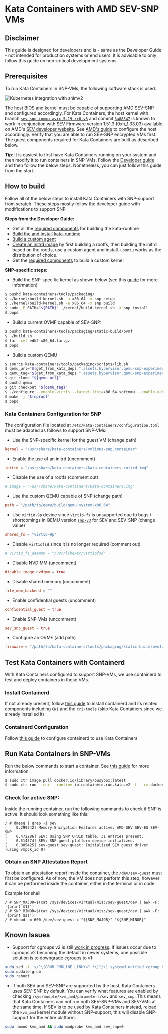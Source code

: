 # Kata Containers with AMD SEV-SNP VMs

## Disclaimer

This guide is designed for developers and is - same as the Developer Guide - not intended for production systems or end users. It is advisable to only follow this guide on non-critical development systems.

## Prerequisites

To run  Kata Containers in SNP-VMs, the following software stack is used.

![Kubernetes integration with shimv2](./images/SNP-stack.svg)

The host BIOS and kernel must be capable of supporting AMD SEV-SNP and configured accordingly. For Kata Containers, the host kernel with branch [`sev-snp-iommu-avic_5.19-rc6_v3`](https://github.com/AMDESE/linux/tree/sev-snp-iommu-avic_5.19-rc6_v3) and commit [`3a88547`](https://github.com/AMDESE/linux/commit/3a885471cf89156ea555341f3b737ad2a8d9d3d0) is known to work in conjunction with SEV Firmware version 1.51.3 (0xh\_1.33.03) available on AMD's [SEV developer website](https://developer.amd.com/sev/). See [AMD's guide](https://github.com/AMDESE/AMDSEV/tree/sev-snp-devel) to configure the host accordingly. Verify that you are able to run SEV-SNP encrypted VMs first. The guest components required for Kata Containers are built as described below.

**Tip**: It is easiest to first have Kata Containers running on your system and then modify it to run containers in SNP-VMs. Follow the [Developer guide](../Developer-Guide.md#warning) and then follow the below steps. Nonetheless, you can just follow this guide from the start.

## How to build

Follow all of the below steps to install Kata Containers with SNP-support from scratch. These steps mostly follow the developer guide with modifications to support SNP

__Steps from the Developer Guide:__
- Get all the [required components](../Developer-Guide.md#requirements-to-build-individual-components) for building the kata-runtime
- [Build the and install kata-runtime](../Developer-Guide.md#build-and-install-the-kata-containers-runtime)
- [Build a custom agent](../Developer-Guide.md#build-a-custom-kata-agent---optional)
- [Create an initrd image](../Developer-Guide.md#create-an-initrd-image---optional) by first building a rootfs, then building the initrd based on the rootfs, use a custom agent and install. `ubuntu` works as the distribution of choice.
- Get the [required components](../../tools/packaging/kernel/README.md#requirements) to build a custom kernel

__SNP-specific steps:__
- Build the SNP-specific kernel as shown below (see this [guide](../../tools/packaging/kernel/README.md#build-kata-containers-kernel) for more information)
```bash
$ pushd kata-containers/tools/packaging/
$ ./kernel/build-kernel.sh -a x86_64 -x snp setup
$ ./kernel/build-kernel.sh -a x86_64 -x snp build
$ sudo -E PATH="${PATH}" ./kernel/build-kernel.sh -x snp install
$ popd
```
- Build a current OVMF capable of SEV-SNP:
```bash
$ pushd kata-containers/tools/packaging/static-build/ovmf
$ ./build.sh
$ tar -xvf edk2-x86_64.tar.gz
$ popd
```
- Build a custom QEMU
```bash
$ source kata-containers/tools/packaging/scripts/lib.sh
$ qemu_url="$(get_from_kata_deps ".assets.hypervisor.qemu-snp-experimental.url")"
$ qemu_tag="$(get_from_kata_deps ".assets.hypervisor.qemu-snp-experimental.tag")"
$ git clone "${qemu_url}"
$ pushd qemu
$ git checkout "${qemu_tag}"
$ ./configure --enable-virtfs --target-list=x86_64-softmmu --enable-debug
$ make -j "$(nproc)"
$ popd
```

### Kata Containers Configuration for SNP

The configuration file located at `/etc/kata-containers/configuration.toml` must be adapted as follows to support SNP-VMs:
- Use the SNP-specific kernel for the guest VM (change path)
```toml
kernel = "/usr/share/kata-containers/vmlinuz-snp.container"
```
- Enable the use of an initrd (uncomment)
```toml
initrd = "/usr/share/kata-containers/kata-containers-initrd.img"
```
- Disable the use of a rootfs (comment out)
```toml
# image = "/usr/share/kata-containers/kata-containers.img"
```
- Use the custom QEMU capable of SNP (change path)
```toml
path = "/path/to/qemu/build/qemu-system-x86_64"
```
- Use `virtio-9p` device since `virtio-fs` is unsupported due to bugs / shortcomings in QEMU version [`snp-v3`](https://github.com/AMDESE/qemu/tree/snp-v3) for SEV and SEV-SNP (change value)
```toml
shared_fs = "virtio-9p"
```
- Disable `virtiofsd` since it is no longer required (comment out)
```toml
# virtio_fs_daemon = "/usr/libexec/virtiofsd"
```
- Disable NVDIMM (uncomment)
```toml
disable_image_nvdimm = true
```
- Disable shared memory (uncomment)
```toml
file_mem_backend = ""
```
- Enable confidential guests (uncomment)
```toml
confidential_guest = true
```
- Enable SNP-VMs (uncomment)
```toml
sev_snp_guest = true
```
  - Configure an OVMF (add path)
```toml
firmware = "/path/to/kata-containers/tools/packaging/static-build/ovmf/opt/kata/share/ovmf/OVMF.fd"
```

## Test Kata Containers with Containerd

With Kata Containers configured to support SNP-VMs, we use containerd to test and deploy containers in these VMs.

### Install Containerd
If not already present, follow [this guide](./containerd-kata.md#install) to install containerd and its related components including `CNI` and the `cri-tools` (skip Kata Containers since we already installed it)

### Containerd Configuration

Follow [this guide](./containerd-kata.md#configuration) to configure containerd to use Kata Containers

## Run Kata Containers in SNP-VMs

Run the below commands to start a container. See [this guide](./containerd-kata.md#run) for more information
```bash
$ sudo ctr image pull docker.io/library/busybox:latest
$ sudo ctr run --cni --runtime io.containerd.run.kata.v2 -t --rm docker.io/library/busybox:latest hello sh
```

### Check for active SNP:

Inside the running container, run the following commands to check if SNP is active. It should look something like this:
```
/ # dmesg | grep -i sev
[    0.299242] Memory Encryption Features active: AMD SEV SEV-ES SEV-SNP
[    0.472286] SEV: Using SNP CPUID table, 31 entries present.
[    0.514574] SEV: SNP guest platform device initialized.
[    0.885425] sev-guest sev-guest: Initialized SEV guest driver (using vmpck_id 0)
```

### Obtain an SNP Attestation Report

To obtain an attestation report inside the container, the `/dev/sev-guest` must first be configured. As of now, the VM does not perform this step, however it can be performed inside the container, either in the terminal or in code.

Example for shell:
```
/ # SNP_MAJOR=$(cat /sys/devices/virtual/misc/sev-guest/dev | awk -F: '{print $1}')
/ # SNP_MINOR=$(cat /sys/devices/virtual/misc/sev-guest/dev | awk -F: '{print $2}')
/ # mknod -m 600 /dev/sev-guest c "${SNP_MAJOR}" "${SNP_MINOR}"
```

## Known Issues

- Support for cgroups v2 is still [work in progress](https://github.com/kata-containers/kata-containers/issues/927). If issues occur due to cgroups v2 becoming the default in newer systems, one possible solution is to downgrade cgroups to v1:
```bash
sudo sed -i 's/^\(GRUB_CMDLINE_LINUX=".*\)"/\1 systemd.unified_cgroup_hierarchy=0"/' /etc/default/grub
sudo update-grub
sudo reboot
```
- If both SEV and SEV-SNP are supported by the host, Kata Containers uses SEV-SNP by default. You can verify what features are enabled by checking `/sys/module/kvm_amd/parameters/sev` and `sev_snp`. This means that Kata Containers can not run both SEV-SNP-VMs and SEV-VMs at the same time. If SEV is to be used by Kata Containers instead, reload the `kvm_amd` kernel module without SNP-support, this will disable SNP-support for the entire platform.
```bash
sudo rmmod kvm_amd && sudo modprobe kvm_amd sev_snp=0
```

